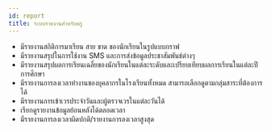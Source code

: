 ```yaml
---
id: report
title: ระบบรายงานสำหรับครู
---
```


* มีรายงานสถิติการมาเรียน สาย ขาด ของนักเรียนในรูปแบบกราฟ
* มีรายงานสรุปในการใช้งาน SMS และการส่งข้อมูลประชาสัมพันธ์ต่างๆ
* มีรายงานสรุปผลการเรียนเฉลี่ยของนักเรียนในแต่ละระดับและเปรียบเทียบผลการเรียนในแต่ละปีการศึกษา
* มีรายงานการลงเวลาทำงานของบุคลากรในโรงเรียนทั้งหมด สามารถเลือกดูตามกลุ่มสาระที่ต้องการได้
* มีรายงานการเข้าเวรประจำวันและผู้ตรวจเวรในแต่ละวันได้
* เรียกดูรายงานข้อมูลย้อนหลังได้ตลอดเวลา
* มีรายงานการลงเวลาผิดปกติ/รายงานการลงเวลาสูงสุด
